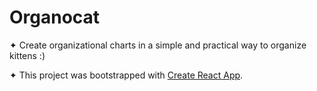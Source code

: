 # Organocat

✦ Create organizational charts in a simple and practical way to organize kittens :)

✦ This project was bootstrapped with [Create React App](https://github.com/facebook/create-react-app).
